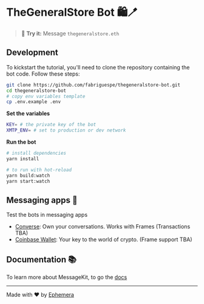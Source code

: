 # TheGeneralStore Bot 🛍️🪥

> 💬 **Try it:** Message `thegeneralstore.eth`

## Development

To kickstart the tutorial, you'll need to clone the repository containing the bot code. Follow these steps:

```bash
git clone https://github.com/fabriguespe/thegeneralstore-bot.git
cd thegeneralstore-bot
# copy env variables template
cp .env.example .env
```

**Set the variables**

```bash
KEY= # the private key of the bot
XMTP_ENV= # set to production or dev network
```

**Run the bot**

```bash
# install dependencies
yarn install

# to run with hot-reload
yarn build:watch
yarn start:watch
```

## Messaging apps 💬

Test the bots in messaging apps

- [Converse](https://getconverse.app/): Own your conversations. Works with Frames (Transactions TBA)
- [Coinbase Wallet](https://www.coinbase.com/wallet): Your key to the world of crypto. (Frame support TBA)

## Documentation 📚

To learn more about MessageKit, to go the [docs](https://message-kit.vercel.app)

---

Made with ❤️ by [Ephemera](https://ephemerahq.com)
